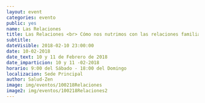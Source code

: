 ```yaml
---
layout: event
categories: evento
public: yes
name: Las Relaciones
title: Las Relaciones <br> Cómo nos nutrimos con las relaciones familiares, de pareja y con uno mismo.
subtitle:
dateVisible: 2018-02-10 23:00:00
date: 10-02-2018
date_text: 10 y 11 de Febrero de 2018
date_imparticion: 10 y 11 -02-2018
horario: 9:00 del Sábado - 18:00 del Domingo
localizacion: Sede Principal
author: Salud-Zen
image: img/eventos/100218Relaciones
image2: img/eventos/100218Relaciones2
---
```

